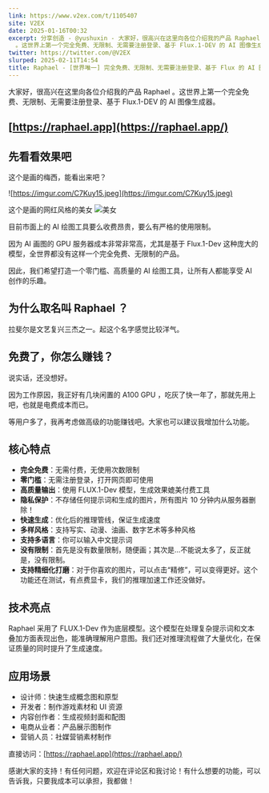```yaml
---
link: https://www.v2ex.com/t/1105407
site: V2EX
date: 2025-01-16T00:32
excerpt: 分享创造 - @yushuxin - 大家好，很高兴在这里向各位介绍我的产品 Raphael
  。这世界上第一个完全免费、无限制、无需要注册登录、基于 Flux.1-DEV 的 AI 图像生成器。## https://raphael
twitter: https://twitter.com/@V2EX
slurped: 2025-02-11T14:54
title: Raphael - [世界唯一] 完全免费、无限制、无需要注册登录、基于 Flux 的 AI 图像生成器 - V2EX
---
```


大家好，很高兴在这里向各位介绍我的产品 Raphael 。这世界上第一个完全免费、无限制、无需要注册登录、基于 Flux.1-DEV 的 AI 图像生成器。

## [https://raphael.app](https://raphael.app/)

## 先看看效果吧

这个是画的梅西，能看出来吧？

![https://imgur.com/C7Kuy15.jpeg](https://imgur.com/C7Kuy15.jpeg)

这个是画的网红风格的美女 ![美女](https://i.imgur.com/SdssBfe.jpeg)

目前市面上的 AI 绘图工具要么收费昂贵，要么有严格的使用限制。

因为 AI 画图的 GPU 服务器成本非常非常高，尤其是基于 Flux.1-Dev 这种庞大的模型，全世界都没有这样一个完全免费、无限制的产品。

因此，我们希望打造一个零门槛、高质量的 AI 绘图工具，让所有人都能享受 AI 创作的乐趣。

## 为什么取名叫 Raphael ？

拉斐尔是文艺复兴三杰之一。起这个名字感觉比较洋气。

## 免费了，你怎么赚钱？

说实话，还没想好。

因为工作原因，我正好有几块闲置的 A100 GPU ，吃灰了快一年了，那就先用上吧，也就是电费成本而已。

等用户多了，我再考虑做高级的功能赚钱吧。大家也可以建议我增加什么功能。

## 核心特点

- **完全免费**：无需付费，无使用次数限制
- **零门槛**：无需注册登录，打开网页即可使用
- **高质量输出**：使用 FLUX.1-Dev 模型，生成效果媲美付费工具
- **隐私保护**：不存储任何提示词和生成的图片，所有图片 10 分钟内从服务器删除！
- **快速生成**：优化后的推理管线，保证生成速度
- **多样风格**：支持写实、动漫、油画、数字艺术等多种风格
- **支持多语言**：你可以输入中文提示词
- **没有限制**：首先是没有数量限制，随便画；其次是...不能说太多了，反正就是，没有限制。
- **支持精细化打磨**：对于你喜欢的图片，可以点击“精修”，可以变得更好。这个功能还在测试，有点费显卡，我们的推理加速工作还没做好。

## 技术亮点

Raphael 采用了 FLUX.1-Dev 作为底层模型。这个模型在处理复杂提示词和文本叠加方面表现出色，能准确理解用户意图。我们还对推理流程做了大量优化，在保证质量的同时提升了生成速度。

## 应用场景

- 设计师：快速生成概念图和原型
- 开发者：制作游戏素材和 UI 资源
- 内容创作者：生成视频封面和配图
- 电商从业者：产品展示图制作
- 营销人员：社媒营销素材制作

直接访问：[https://raphael.app](https://raphael.app/)

感谢大家的支持！有任何问题，欢迎在评论区和我讨论！有什么想要的功能，可以告诉我，只要我成本可以承担，我都做！